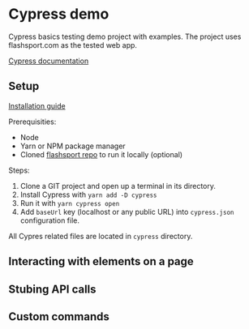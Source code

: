 # Cypress demo

Cypress basics testing demo project with examples. The project uses flashsport.com as the tested web app.

[Cypress documentation](https://docs.cypress.io/guides/overview/why-cypress.html)

## Setup

[Installation guide](https://docs.cypress.io/guides/getting-started/installing-cypress.html)

Prerequisities:
- Node
- Yarn or NPM package manager
- Cloned [flashsport repo](https://gitlab.ack.ee/Web/flash-sport) to run it locally (optional)

Steps:
 1. Clone a GIT project and open up a terminal in its directory.
 2. Install Cypress with `yarn add -D cypress`
 3. Run it with `yarn cypress open`
 4. Add `baseUrl` key (localhost or any public URL) into `cypress.json` configuration file.

All Cypres related files are located in `cypress` directory.

## Interacting with elements on a page

## Stubing API calls

## Custom commands
